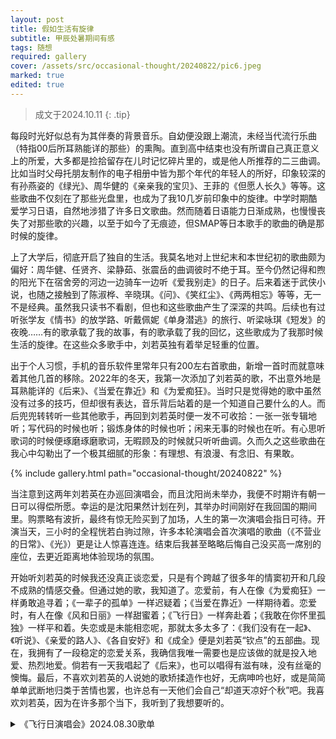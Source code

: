 ```yaml
---
layout: post
title: 假如生活有旋律
subtitle: 甲辰处暑期间有感
tags: 随想
required: gallery
cover: /assets/src/occasional-thought/20240822/pic6.jpeg
marked: true
edited: true
---
```


> 成文于2024.10.11
{: .tip}

每段时光好似总有为其伴奏的背景音乐。自幼便没跟上潮流，未经当代流行乐曲（特指00后所耳熟能详的那些）的熏陶。直到高中结束也没有所谓自己真正意义上的所爱，大多都是捡拾留存在儿时记忆碎片里的，或是他人所推荐的二三曲调。比如当时父母托朋友制作的电子相册中皆为那个年代的年轻人的所好，印象较深的有孙燕姿的《绿光》、周华健的《亲亲我的宝贝》、王菲的《但愿人长久》等等。这些歌曲不仅刻在了那些光盘里，也成为了我10几岁前印象中的旋律。中学时期酷爱学习日语，自然地涉猎了许多日文歌曲。然而随着日语能力日渐成熟，也慢慢丧失了对那些歌的兴趣，以至于如今了无痕迹，但SMAP等日本歌手的歌曲的确是那时候的旋律。

上了大学后，彻底开启了独自的生活。我莫名地对上世纪末和本世纪初的歌曲颇为偏好：周华健、任贤齐、梁静茹、张震岳的曲调彼时不绝于耳。至今仍然记得和煦的阳光下在宿舍旁的河边一边骑车一边听《爱我别走》的日子。后来着迷于武侠小说，也随之接触到了陈淑桦、辛晓琪。《问》、《笑红尘》、《两两相忘》等等，无一不是经典。虽然我只读书不看剧，但也和这些歌曲产生了深深的共鸣。后续也有过听张学友《情书》的放学路、听戴佩妮《单身潜逃》的旅行、听梁咏琪《短发》的夜晚……有的歌承载了我的故事，有的歌承载了我的回忆，这些歌成为了我那时候生活的旋律。在这些众多歌手中，刘若英独有着举足轻重的位置。

出于个人习惯，手机的音乐软件里常年只有200左右首歌曲，新增一首时而就意味着其他几首的移除。2022年的冬天，我第一次添加了刘若英的歌，不出意外地是耳熟能详的《后来》、《当爱在靠近》和《为爱痴狂》。当时只是觉得她的歌中虽然没有过多的技巧，但却很有表达，音乐背后站着的是一个知道自己要什么的人。而后兜兜转转听一些其他歌手，再回到刘若英时便一发不可收拾：一张一张专辑地听；写代码的时候也听；锻炼身体的时候也听；闲来无事的时候也在听。有心思听歌词的时候便琢磨琢磨歌词，无暇顾及的时候就只听听曲调。久而久之这些歌曲在我心中勾勒出了一个极其细腻的形象：有理想、有浪漫、有念旧、有果敢。

{% include gallery.html path="occasional-thought/20240822" %}

当注意到这两年刘若英在办巡回演唱会，而且沈阳尚未举办，我便不时期许有朝一日可以得偿所愿。幸运的是沈阳果然计划在列，其举办时间刚好在我回国的期间里。购票略有波折，最终有惊无险买到了加场，人生的第一次演唱会指日可待。开演当天，三小时的全程恍若白驹过隙，许多本轮演唱会首次演唱的歌曲（《不营业的日常》、《光》）更是让人惊喜连连。结束后我甚至略略后悔自己没买高一席别的座位，去更近距离地体验现场的氛围。

开始听刘若英的时候我还没真正谈恋爱，只是有个跨越了很多年的情窦初开和几段不成熟的情感交叠。但通过她的歌，我知道了。恋爱前，有人在像《为爱痴狂》一样勇敢追寻着；《一辈子的孤单》一样迟疑着；《当爱在靠近》一样期待着。恋爱时，有人在像《风和日丽》一样甜蜜着；《飞行日》一样奔赴着；《我敢在你怀里孤独》一样平和着。失恋或是未能相恋呢，那就太多太多了：《我们没有在一起》、《听说》、《亲爱的路人》、《各自安好》和《成全》便是刘若英“钦点”的五部曲。现在，我拥有了一段稳定的恋爱关系，我确信我唯一需要也是应该做的就是投入地爱、热烈地爱。倘若有一天我唱起了《后来》，也可以唱得有滋有味，没有丝毫的懊悔。最后，不喜欢刘若英的人说她的歌矫揉造作也好，无病呻吟也好，或是简简单单武断地归类于苦情也罢，也许总有一天他们会自己“却道天凉好个秋”吧。我喜欢刘若英，因为在许多那个当下，我听到了我想要听的。

<details>
    <summary role="button" class="outline">《飞行日演唱会》2024.08.30歌单</summary>
    <ol>
        <li>寻找
            <ol>
                <li>彼得潘</li>
                <li>为爱痴狂</li>
                <li>有没有爱我都不会慌</li>
                <li>说话</li>
                <li>一辈子的孤单</li>
                <li>当爱在靠近</li>
                <li>原来你也在这里</li>
            </ol>
        </li>
        <li>成长
            <ol>
                <li>遗忘的都回来了</li>
                <li>知道不知道</li>
                <li>点亮橘子树</li>
                <li>不营业的日常</li>
                <li>后来的我们</li>
                <li>她来听我的演唱会</li>
                <li>我要你好好的</li>
                <li>飞行日</li>
            </ol>
        </li>
        <li>勇敢
            <ol>
                <li>我们没有在一起</li>
                <li>听说</li>
                <li>亲爱的路人</li>
                <li>各自安好</li>
                <li>成全</li>
                <li>所有相爱的人啊</li>
            </ol>
        </li>
        <li>陪伴
            <ol>
                <li>继续</li>
                <li>黄金年代</li>
                <li>很爱很爱你</li>
                <li>快乐天堂</li>
                <li>光</li>
                <li>漂洋过海来看你</li>
                <li>浪人情歌</li>
                <li>后来</li>
            </ol>
        </li>
    </ol>
</details>
